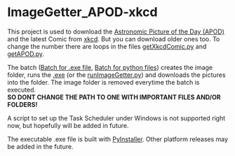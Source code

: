 # <bolder>ImageGetter_APOD-xkcd</bolder>
This project is used to download the <a href="http://apod.nasa.gov/" target="_blank">Astronomic Picture of the Day (APOD)</a> and the latest Comic from <a href="http://xkcd.com/" target="_blank"> xkcd</a>. But you can download older ones too. To change the number there are loops in the files <a href="https://github.com/1amn0body/imageGetter_APOD-xkcdComic/blob/master/getXkcdComic.py">getXkcdComic.py</a> and <a href="https://github.com/1amn0body/imageGetter_APOD-xkcdComic/blob/master/getAPOD.py">getAPOD.py</a>.

The batch (<a href="https://github.com/1amn0body/imageGetter_APOD-xkcdComic/blob/master/dist/runImageGetter.bat">Batch for .exe file</a>, <a href="https://github.com/1amn0body/imageGetter_APOD-xkcdComic/blob/master/runImageGetter.bat"> Batch for python files</a>) creates the image folder, runs the <a href="https://github.com/1amn0body/imageGetter_APOD-xkcdComic/blob/master/dist/runImageGetter.exe">.exe</a> (or the <a href="https://github.com/1amn0body/imageGetter_APOD-xkcdComic/blob/master/runImageGetter.py">runImageGetter.py</a>) and downloads the pictures into the folder.
The image folder is removed everytime the batch is executed.<br>
<b>SO DONT CHANGE THE PATH TO ONE WITH IMPORTANT FILES AND/OR FOLDERS!</b>

A script to set up the Task Scheduler under Windows is not supported right now, but hopefully will be added in future.

The executable .exe file is built with <a href="http://www.pyinstaller.org/" target="_blank">PyInstaller</a>.
Other platform releases may be added in the future.
